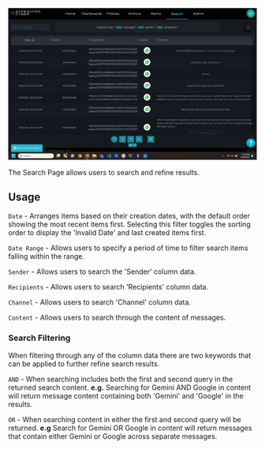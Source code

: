 ![Search Page](./images/Search/SearchPage.png)

The Search Page allows users to search and refine results. 
## Usage

`Date` -  Arranges items based on their creation dates, with the default order showing the most recent items first. Selecting this filter toggles the sorting order to display the 'Invalid Date' and last created items first. 

`Date Range` - Allows users to specify a period of time to filter search items falling within the range. 

`Sender` - Allows users to search the 'Sender' column data. 

`Recipients` - Allows users to search 'Recipients' column data.

`Channel` - Allows users to search 'Channel' column data. 

`Content` - Allows users to search through the content of messages.

### Search Filtering

When filtering through any of the column data there are two keywords that can be applied to further refine search results. 

`AND` - When searching includes both the first and second query in the returned search content. 
**e.g.** Searching for Gemini AND Google in content will return message content containing both 'Gemini' and 'Google' in the results. 

`OR` - When searching content in either the first and second query will be returned. 
**e.g** Search for Gemini OR Google in content will return messages that contain either Gemini or Google across separate messages. 